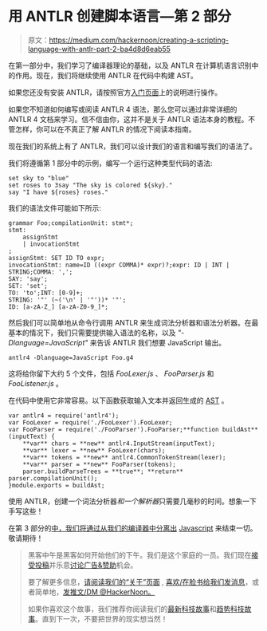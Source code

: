 # 用 ANTLR 创建脚本语言—第 2 部分

> 原文：<https://medium.com/hackernoon/creating-a-scripting-language-with-antlr-part-2-ba4d8d6eab55>

在第一部分中，我们学习了编译器理论的基础，以及 ANTLR 在计算机语言识别中的作用。现在，我们将继续使用 ANTLR 在代码中构建 AST。

如果您还没有安装 ANTLR，请按照官方[入门页面](https://github.com/antlr/antlr4/blob/master/doc/getting-started.md)上的说明进行操作。

如果您不知道如何编写或阅读 ANTLR 4 语法，那么您可以通过非常详细的 ANTLR 4 文档来学习。信不信由你，这并不是关于 ANTLR 语法本身的教程。不管怎样，你可以在不真正了解 ANTLR 的情况下阅读本指南。

现在我们的系统上有了 ANTLR，我们可以设计我们的语言和编写我们的语法了。

我们将遵循第 1 部分中的示例，编写一个运行这种类型代码的语法:

```
set sky to "blue"
set roses to 3say "The sky is colored ${sky}."
say "I have ${roses} roses."
```

我们的语法文件可能如下所示:

```
grammar Foo;compilationUnit: stmt*;
stmt:
    assignStmt
    | invocationStmt
;
assignStmt: SET ID TO expr;
invocationStmt: name=ID ((expr COMMA)* expr)?;expr: ID | INT | STRING;COMMA: ',';
SAY: 'say';
SET: 'set';
TO: 'to';INT: [0-9]+;
STRING: '"' (~('\n' | '"'))* '"';
ID: [a-zA-Z_] [a-zA-Z0-9_]*;
```

然后我们可以简单地从命令行调用 ANTLR 来生成词法分析器和语法分析器。在最基本的情况下，我们只需要提供输入语法的名称，以及 *"-Dlanguage=JavaScript"* 来告诉 ANTLR 我们想要 JavaScript 输出。

```
antlr4 -Dlanguage=JavaScript Foo.g4
```

这将给你留下大约 5 个文件，包括 *FooLexer.js* 、 *FooParser.js* 和 *FooListener.js* 。

在代码中使用它非常容易。以下函数获取输入文本并返回生成的 [AST](https://hackernoon.com/tagged/ast) 。

```
var antlr4 = require('antlr4');
var FooLexer = require('./FooLexer').FooLexer;
var FooParser = require('./FooParser').FooParser;**function buildAst**(inputText) {
    **var** chars = **new** antlr4.InputStream(inputText);
    **var** lexer = **new** FooLexer(chars);
    **var** tokens = **new** antlr4.CommonTokenStream(lexer);
    **var** parser = **new** FooParser(tokens);
    parser.buildParseTrees = **true**; **return** parser.compilationUnit();
}module.exports = buildAst;
```

使用 ANTLR，创建一个词法分析器*和一个解析器*只需要几毫秒的时间。想象一下手写这些！

在第 3 部分的[中，我们将通过从我们的编译器中分离出](/@thosakwe/creating-a-scripting-language-with-antlr-part-2-e41fc68c60ba) [Javascript](https://hackernoon.com/tagged/javascript) 来结束一切。敬请期待！

> 黑客中午是黑客如何开始他们的下午。我们是这个家庭的一员。我们现在[接受投稿](http://bit.ly/hackernoonsubmission)并乐意[讨论广告&赞助](mailto:partners@amipublications.com)机会。
> 
> 要了解更多信息，[请阅读我们的“关于”页面](https://goo.gl/4ofytp) , [喜欢/在脸书给我们发消息](http://bit.ly/HackernoonFB)，或者简单地，[发推文/DM @HackerNoon。](https://goo.gl/k7XYbx)
> 
> 如果你喜欢这个故事，我们推荐你阅读我们的[最新科技故事](http://bit.ly/hackernoonlatestt)和[趋势科技故事](https://hackernoon.com/trending)。直到下一次，不要把世界的现实想当然！
